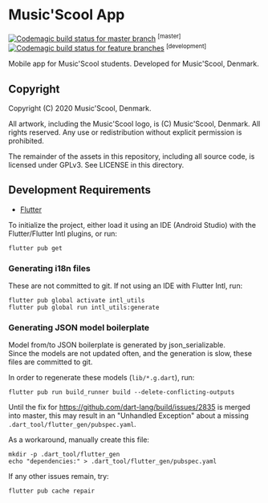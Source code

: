 # Music'Scool App
[![Codemagic build status for master branch](https://api.codemagic.io/apps/5fc5305a253cd4a4babce97d/deploy-master/status_badge.svg)](https://codemagic.io/app/5fc5305a253cd4a4babce97d/) <sup>[master]</sup> [![Codemagic build status for feature branches](https://api.codemagic.io/apps/5fc5305a253cd4a4babce97d/development/status_badge.svg)](https://codemagic.io/app/5fc5305a253cd4a4babce97d/) <sup>[development]</sup>

Mobile app for Music'Scool students. Developed for Music'Scool, Denmark.

## Copyright

Copyright (C) 2020 Music'Scool, Denmark.

All artwork, including the Music'Scool logo, is (C) Music'Scool, Denmark.
All rights reserved. Any use or redistribution without explicit permission
is prohibited.

The remainder of the assets in this repository, including all source code,
is licensed under GPLv3. See LICENSE in this directory.


## Development Requirements

- [Flutter](https://flutter.dev)

To initialize the project, either load it using an IDE (Android Studio) with the
Flutter/Flutter Intl plugins, or run:

```shell script
flutter pub get
```

### Generating i18n files
These are not committed to git. If not using an IDE with Flutter Intl, run:

```shell script
flutter pub global activate intl_utils
flutter pub global run intl_utils:generate
```

### Generating JSON model boilerplate

Model from/to JSON boilerplate is generated by json_serializable.  
Since the models are not updated often, and the generation is slow, these
files are committed to git.

In order to regenerate these models (`lib/*.g.dart`), run:

```shell script
flutter pub run build_runner build --delete-conflicting-outputs
```

Until the fix for https://github.com/dart-lang/build/issues/2835 is merged into master,
this may result in an "Unhandled Exception" about a missing `.dart_tool/flutter_gen/pubspec.yaml`.

As a workaround, manually create this file:
```shell script
mkdir -p .dart_tool/flutter_gen
echo "dependencies:" > .dart_tool/flutter_gen/pubspec.yaml
```

If any other issues remain, try:
```shell script
flutter pub cache repair
```

